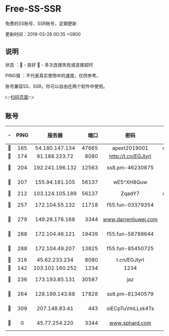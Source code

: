 # Free-SS-SSR

免费的SS账号、SSR账号，定期更新

更新时间：2019-03-28 00:35 +0800

## 说明

状态     ：🙂 - 良好 🙁 - 多次连接失败或连接超时

PING值   ：不代表真实使用中的速度，仅供参考。

账号兼容SS、SSR，你可以自由在两个软件中使用。

👉[扫码页面](https://liesauer.github.io/Free-SS-SSR/)👈

## 账号

|-|PING|服务器|端口|密码|加密方式|区域|
|:----:|:----:|:-----:|-----:|:----:|:----:|:----:|
|🙂|165|54.180.147.134|47665|apext2019001|chacha20|KR|
|🙂|174|91.188.223.72|8080|http://t.cn/EGJIyrl|rc4-md5|RU|
|🙂|204|192.241.196.132|12563|ss8.pm-46230875|aes-256-cfb|US|
|🙂|207|155.94.181.105|56137|wE5^XH8Quw|aes-256-cfb|US|
|🙂|212|103.124.105.189|56137|ZqadY7|chacha20|US|
|🙂|257|172.104.55.132|11718|f55.fun-03379354|aes-256-cfb|SG|
|🙂|279|149.28.176.168|3344|www.darrenliuwei.com|aes-256-cfb|AU|
|🙂|288|172.104.46.121|19439|f55.fun-58788644|aes-256-cfb|SG|
|🙂|288|172.104.49.207|13825|f55.fun-85450725|aes-256-cfb|SG|
|🙂|316|45.62.233.234|8080|t.cn/EGJIyrl|rc4-md5|CA|
|🙂|142|103.102.160.252|1234|1234|rc4-md5|JP|
|🙂|236|173.193.85.131|30587|jaz|aes-256-cfb|US|
|🙂|264|128.199.143.68|17828|ss8.pm-81340579|aes-256-cfb|SG|
|🙂|309|207.148.83.41|443|oiECpTuVmLLxk4Ts|aes-256-cfb|AU|
|🙁|0|45.77.254.220|3344|www.sphard.com|aes-256-cfb|SG|
